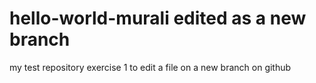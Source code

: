 # hello-world-murali edited as a new branch
my test repository exercise 1 to edit a file on a new branch on github
